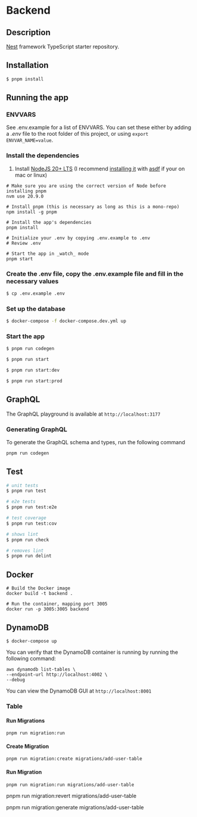 # Backend

## Description

[Nest](https://github.com/nestjs/nest) framework TypeScript starter repository.

## Installation
```bash
$ pnpm install
```

## Running the app

### ENVVARS

See .env.example for a list of ENVVARS. You can set these either by adding a _.env_ file to the root folder of this project, or using `export ENVVAR_NAME=value`.

### Install the dependencies


1. Install [NodeJS 20+ LTS](https://nodejs.org/) (I recommend [installing it](https://github.com/asdf-vm/asdf-nodejs) with [asdf](https://github.com/asdf-vm/asdf) if your on mac or linux)


```Shell
# Make sure you are using the correct version of Node before installing pnpm
nvm use 20.9.0

# Install pnpm (this is necessary as long as this is a mono-repo)
npm install -g pnpm

# Install the app's dependencies
pnpm install

# Initialize your .env by copying .env.example to .env
# Review .env

# Start the app in _watch_ mode
pnpm start
```

### Create the .env file, copy the .env.example file and fill in the necessary values

```bash
$ cp .env.example .env
```

### Set up the database
```bash
$ docker-compose -f docker-compose.dev.yml up
```


### Start the app

```bash
$ pnpm run codegen

$ pnpm run start

$ pnpm run start:dev

$ pnpm run start:prod
```

## GraphQL

The GraphQL playground is available at `http://localhost:3177`

### Generating GraphQL

To generate the GraphQL schema and types, run the following command

```bash
pnpm run codegen
```

## Test

```bash
# unit tests
$ pnpm run test

# e2e tests
$ pnpm run test:e2e

# test coverage
$ pnpm run test:cov

# shows lint
$ pnpm run check

# removes lint
$ pnpm run delint
```


## Docker
```
# Build the Docker image
docker build -t backend .

# Run the container, mapping port 3005
docker run -p 3005:3005 backend
```


## DynamoDB
```
$ docker-compose up
```

You can verify that the DynamoDB container is running by running the following command:
```
aws dynamodb list-tables \
--endpoint-url http://localhost:4002 \
--debug
```

You can view the DynamoDB GUI at `http://localhost:8001`


### Table

#### Run Migrations
`pnpm run migration:run `

#### Create Migration
`pnpm run migration:create migrations/add-user-table`

#### Run Migration
`pnpm run migration:run migrations/add-user-table`

pnpm run migration:revert migrations/add-user-table

pnpm run migration:generate migrations/add-user-table
